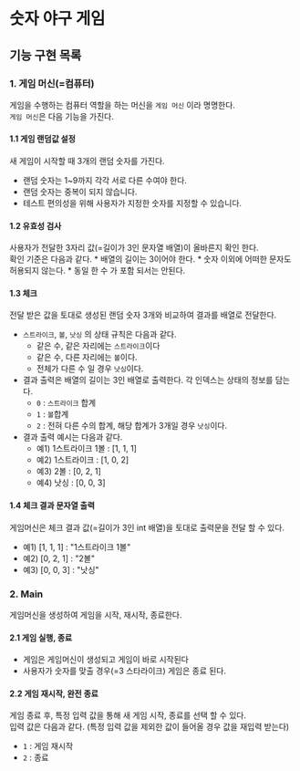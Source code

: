 # 숫자 야구 게임

## 기능 구현 목록
### 1. 게임 머신(=컴퓨터)
게임을 수행하는 컴퓨터 역할을 하는 머신을 `게임 머신` 이라 명명한다.   
`게임 머신`은 다음 기능을 가진다.

#### 1.1 게임 랜덤값 설정
새 게임이 시작할 때 3개의 랜덤 숫자를 가진다.
* 랜덤 숫자는 1~9까지 각각 서로 다른 수여야 한다.
* 랜덤 숫자는 중복이 되지 않습니다. 
* 테스트 편의성을 위해 사용자가 지정한 숫자를 지정할 수 있습니다.

#### 1.2 유효성 검사 
사용자가 전달한 3자리 값(=길이가 3인 문자열 배열)이 올바른지 확인 한다.  
확인 기준은 다음과 같다.
    * 배열의 길이는 3이어야 한다.
    * 숫자 이외에 어떠한 문자도 허용되지 않는다.
    * 동일 한 수 가 포함 되서는 안된다.
     
#### 1.3 체크 
전달 받은 값을 토대로 생성된 랜덤 숫자 3개와 비교하여 결과를 배열로 전달한다.
* `스트라이크`, `볼`, `낫싱` 의 상태 규칙은 다음과 같다.
    * 같은 수, 같은 자리에는 `스트라이크`이다
    * 같은 수, 다른 자리에는 `볼`이다.
    * 전체가 다른 수 일 경우 `낫싱`이다.
* 결과 출력은 배열의 길이는 3인 배열로 출력한다. 각 인덱스는 상태의 정보를 담는다.
    * `0` : `스트라이크` 합계
    * `1` : `볼`합계
    * `2` :  전혀 다른 수의 합계, 해당 합계가 3개일 경우 `낫싱`이다.
* 결과 출력 예시는 다음과 같다.
    * 예1) 1스트라이크 1볼 : [1, 1, 1]
    * 예2) 1스트라이크 : [1, 0, 2]
    * 예3) 2볼 : [0, 2, 1]
    * 예4) 낫싱 : [0, 0, 3]
    
#### 1.4 체크 결과 문자열 출력
게임머신은 체크 결과 값(=길이가 3인 int 배열)을 토대로 출력문을 전달 할 수 있다.
* 예1) [1, 1, 1] : "1스트라이크 1볼"
* 예2) [0, 2, 1] : "2볼"
* 예3) [0, 0, 3] : "낫싱"

### 2. Main
게임머신을 생성하여 게임을 시작, 재시작, 종료한다.

#### 2.1 게임 실행, 종료
* 게임은 게임머신이 생성되고 게임이 바로 시작된다
* 사용자가 숫자를 맞출 경우(=3 스타라이크) 게임은 종료 된다.

#### 2.2 게임 재시작, 완전 종료
게임 종료 후, 특정 입력 값을 통해 새 게임 시작, 종료를 선택 할 수 있다.  
입력 값은 다음과 같다. (특정 입력 값을 제외한 값이 들어올 경우 값을 재입력 받는다)
* `1` : 게임 재시작
* `2` : 종료 
